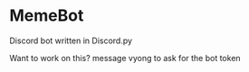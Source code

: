 # MemeBot
Discord bot written in Discord.py

Want to work on this?
message vyong to ask for the bot token

